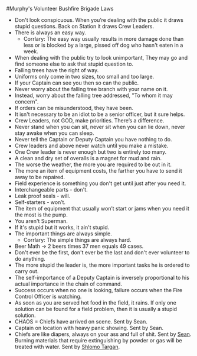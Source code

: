 #Murphy's Volunteer Bushfire Brigade Laws
* Don't look conspicuous. When you’re dealing with the public it draws stupid questions. Back on Station it draws Crew Leaders.
* There is always an easy way.
    * Corrlary: The easy way usually results in more damage done than less or is blocked by a large, pissed off dog who hasn't eaten in a week.
* When dealing with the public try to look unimportant, They may go and find someone else to ask that stupid question to.
* Falling trees have the right of way.
* Uniforms only come in two sizes, too small and too large.
* If your Captain can see you then so can the public.
* Never worry about the falling tree branch with your name on it.
* Instead, worry about the falling tree addressed, "To whom it may concern".
* If orders can be misunderstood, they have been.
* It isn't necessary to be an idiot to be a senior officer, but it sure helps.
* Crew Leaders, not GOD, make priorities. There’s a difference.
* Never stand when you can sit, never sit when you can lie down, never stay awake when you can sleep.
* Never tell the Captain or Deputy Captain you have nothing to do.
* Crew leaders and above never watch until you make a mistake.
* One Crew leader is never enough but two is entirely too many.
* A clean and dry set of overalls is a magnet for mud and rain.
* The worse the weather, the more you are required to be out in it.
* The more an item of equipment costs, the farther you have to send it away to be repaired.
* Field experience is something you don't get until just after you need it.
* Interchangeable parts - don't.
* Leak proof seals - will.
* Self-starters - won’t.
* The item of equipment that usually won’t start or jams when you need it the most is the pump.
* You aren't Superman.
* If it's stupid but it works, it ain't stupid.
* The important things are always simple.
    * Corrlary: The simple things are always hard.
* Beer Math -> 2 beers times 37 men equals 49 cases.
* Don't ever be the first, don't ever be the last and don't ever volunteer to do anything.
* The more stupid the leader is, the more important tasks he is ordered to carry out.
* The self-importance of a Deputy Captain is inversely proportional to his actual importance in the chain of command.
* Success occurs when no one is looking, failure occurs when the Fire Control Officer is watching.
* As soon as you are served hot food in the field, it rains.
If only one solution can be found for a field problem, then it is usually a stupid solution.
* CHAOS = Chiefs have arrived on scene. Sent by Sean.
* Captain on location with heavy panic showing. Sent by Sean.
* Chiefs are like diapers, always on your ass and full of shit. Sent by [Sean](mailto:Delcofd@hotmail.com).
Burning materials that require extinguishing by powder or gas will be treated with water. Sent by [Shlomo Targan](mailto:Shlomo.Targan@teva.co.il).